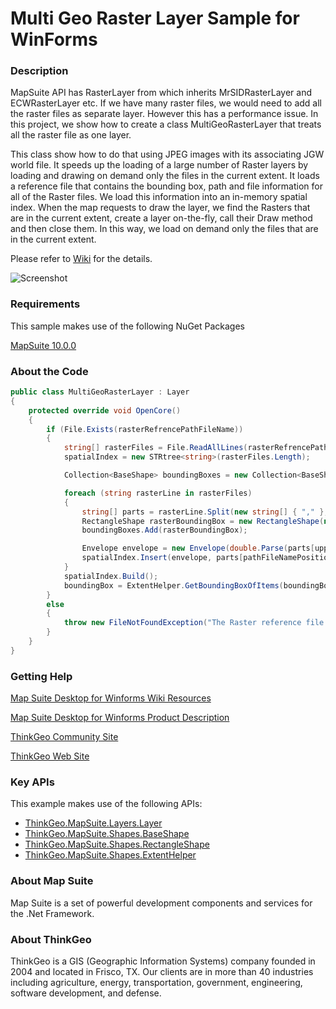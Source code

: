 # Multi Geo Raster Layer Sample for WinForms

### Description

MapSuite API has RasterLayer from which inherits MrSIDRasterLayer and ECWRasterLayer etc. If we have many raster files, we would need to add all the raster files as separate layer. However this has a performance issue. In this project, we show how to create a class MultiGeoRasterLayer that treats all the raster file as one layer.
              
This class show how to do that using JPEG images with its associating JGW world file. It speeds up the loading of a large number of Raster layers by loading and drawing on demand only the files in the current extent. It loads a reference file that contains the bounding box, path and file information for all of the Raster files. We load this information into an in-memory spatial index. When the map requests to draw the layer, we find the Rasters that are in the current extent, create a layer on-the-fly, call their Draw method and then close them. In this way, we load on demand only the files that are in the current extent.

Please refer to [Wiki](http://wiki.thinkgeo.com/wiki/map_suite_desktop_for_winforms) for the details.

![Screenshot](https://github.com/ThinkGeo/MultiGeoRasterLayerSample-ForWinForms/blob/master/Screenshot.png)

### Requirements
This sample makes use of the following NuGet Packages

[MapSuite 10.0.0](https://www.nuget.org/packages?q=ThinkGeo)

### About the Code
```csharp
public class MultiGeoRasterLayer : Layer
{
    protected override void OpenCore()
    {
        if (File.Exists(rasterRefrencePathFileName))
        {
            string[] rasterFiles = File.ReadAllLines(rasterRefrencePathFileName);
            spatialIndex = new STRtree<string>(rasterFiles.Length);

            Collection<BaseShape> boundingBoxes = new Collection<BaseShape>();

            foreach (string rasterLine in rasterFiles)
            {
                string[] parts = rasterLine.Split(new string[] { "," }, StringSplitOptions.None);
                RectangleShape rasterBoundingBox = new RectangleShape(new PointShape(double.Parse(parts[upperLeftXPosition]), double.Parse(parts[upperLeftYPosition])), new PointShape(double.Parse(parts[lowerRightXPosition]), double.Parse(parts[lowerRightYPosition])));
                boundingBoxes.Add(rasterBoundingBox);

                Envelope envelope = new Envelope(double.Parse(parts[upperLeftXPosition]), double.Parse(parts[lowerRightXPosition]), double.Parse(parts[upperLeftYPosition]), double.Parse(parts[lowerRightYPosition]));
                spatialIndex.Insert(envelope, parts[pathFileNamePosition]);
            }
            spatialIndex.Build();
            boundingBox = ExtentHelper.GetBoundingBoxOfItems(boundingBoxes);
        }
        else
        {
            throw new FileNotFoundException("The Raster reference file could not be found.", rasterRefrencePathFileName);
        }
    }
}
```
### Getting Help

[Map Suite Desktop for Winforms Wiki Resources](http://wiki.thinkgeo.com/wiki/map_suite_desktop_for_winforms)

[Map Suite Desktop for Winforms Product Description](https://thinkgeo.com/ui-controls#desktop-platforms)

[ThinkGeo Community Site](http://community.thinkgeo.com/)

[ThinkGeo Web Site](http://www.thinkgeo.com)

### Key APIs
This example makes use of the following APIs:
- [ThinkGeo.MapSuite.Layers.Layer](http://wiki.thinkgeo.com/wiki/api/thinkgeo.mapsuite.layers.layer)
- [ThinkGeo.MapSuite.Shapes.BaseShape](http://wiki.thinkgeo.com/wiki/api/thinkgeo.mapsuite.shapes.baseshape)
- [ThinkGeo.MapSuite.Shapes.RectangleShape](http://wiki.thinkgeo.com/wiki/api/thinkgeo.mapsuite.shapes.rectangleshape)
- [ThinkGeo.MapSuite.Shapes.ExtentHelper](http://wiki.thinkgeo.com/wiki/api/thinkgeo.mapsuite.shapes.extenthelper)

### About Map Suite
Map Suite is a set of powerful development components and services for the .Net Framework.

### About ThinkGeo
ThinkGeo is a GIS (Geographic Information Systems) company founded in 2004 and located in Frisco, TX. Our clients are in more than 40 industries including agriculture, energy, transportation, government, engineering, software development, and defense.
